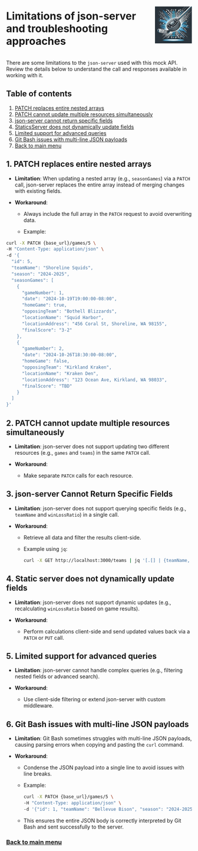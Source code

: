 <div style="display: flex; align-items: center; justify-content: space-between;">
  <h1>Limitations of json-server and troubleshooting approaches</h1>
  <img src="rec-hockey-service-logo_4x4.jpeg" alt="Rec Hockey League Logo" style="width: 100px; height: 100px; margin-left: 20px;">
</div>

There are some limitations to the `json-server` used with this mock API. Review the details below to understand the call and responses available in working with it.

## Table of contents
1. [PATCH replaces entire nested arrays](#1)
2. [PATCH cannot update multiple resources simultaneously](#2)
3. [json-server cannot return specific fields](3)
4. [StaticsServer does not dynamically update fields](#4)
5. [Limited support for advanced queries](#5)
6. [Git Bash issues with multi-line JSON payloads](#6)
7. [Back to main menu](nav.md)

<a id="1"></a>
## 1. PATCH replaces entire nested arrays

- **Limitation**: When updating a nested array (e.g., `seasonGames`) via a `PATCH` call, json-server replaces the entire array instead of merging changes with existing fields.

- **Workaround**:
  - Always include the full array in the `PATCH` request to avoid overwriting data.
  
  - Example:

```bash
curl -X PATCH {base_url}/games/5 \
-H "Content-Type: application/json" \
-d '{
  "id": 5,
  "teamName": "Shoreline Squids",
  "season": "2024-2025",
  "seasonGames": [
    {
      "gameNumber": 1,
      "date": "2024-10-19T19:00:00-08:00",
      "homeGame": true,
      "opposingTeam": "Bothell Blizzards",
      "locationName": "Squid Harbor",
      "locationAddress": "456 Coral St, Shoreline, WA 98155",
      "finalScore": "3-2"
    },
    {
      "gameNumber": 2,
      "date": "2024-10-26T18:30:00-08:00",
      "homeGame": false,
      "opposingTeam": "Kirkland Kraken",
      "locationName": "Kraken Den",
      "locationAddress": "123 Ocean Ave, Kirkland, WA 98033",
      "finalScore": "TBD"
    }
  ]
}'
```

<a id="2"></a>
## 2. PATCH cannot update multiple resources simultaneously

- **Limitation**: json-server does not support updating two different resources (e.g., `games` and `teams`) in the same `PATCH` call.

- **Workaround**:
  - Make separate `PATCH` calls for each resource.

<a id="3"></a>
## 3. json-server Cannot Return Specific Fields

- **Limitation**: json-server does not support querying specific fields (e.g., `teamName` and `winLossRatio`) in a single call.

- **Workaround**:
  - Retrieve all data and filter the results client-side.

  - Example using `jq`:

    ```bash
    curl -X GET http://localhost:3000/teams | jq '[.[] | {teamName, winLossRatio}]'
    ```

<a id="4"></a>
## 4. Static server does not dynamically update fields

- **Limitation**: json-server does not support dynamic updates (e.g., recalculating `winLossRatio` based on game results).

- **Workaround**:
  - Perform calculations client-side and send updated values back via a `PATCH` or `PUT` call.

<a id="5"></a>
## 5. Limited support for advanced queries

- **Limitation**: json-server cannot handle complex queries (e.g., filtering nested fields or advanced search).

- **Workaround**:
  - Use client-side filtering or extend json-server with custom middleware.

<a id="6"></a>
## 6. Git Bash issues with multi-line JSON payloads

- **Limitation**: Git Bash sometimes struggles with multi-line JSON payloads, causing parsing errors when copying and pasting the `curl` command.

- **Workaround**:
  - Condense the JSON payload into a single line to avoid issues with line breaks.

  - Example: 

    ```bash
    curl -X PATCH {base_url}/games/5 \
    -H "Content-Type: application/json" \
    -d '{"id": 1, "teamName": "Bellevue Bison", "season": "2024-2025", "seasonGames": [{"gameNumber": 1, "date": "2024-10-15T19:00:00-08:00", "homeGame": true, "opposingTeam": "Renton Raptors", "locationName": "Bellevue Ice Palace", "locationAddress": "123 Ice Palace Ave, Bellevue, WA 98004", "finalScore": "3-2"}, {"gameNumber": 2, "date": "2024-10-22T18:30:00-08:00", "homeGame": false, "opposingTeam": "Issaquah Yetis", "locationName": "Yeti Cave", "locationAddress": "789 Cold Dr, Issaquah, WA 98029", "finalScore": "2-3"}, {"gameNumber": null, "date": null, "homeGame": null, "opposingTeam": null, "locationName": null, "locationAddress": null, "finalScore": null}]}'
    ```
  - This ensures the entire JSON body is correctly interpreted by Git Bash and sent successfully to the server.

### [Back to main menu](nav.md)